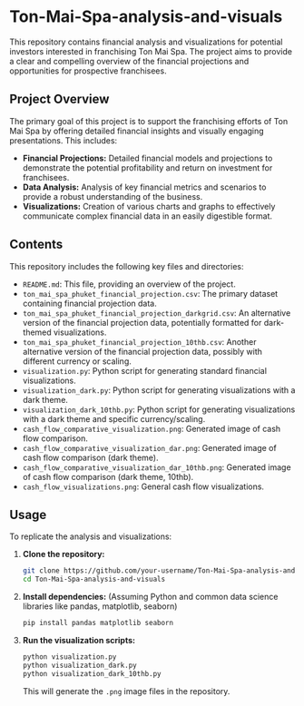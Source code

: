 # Ton-Mai-Spa-analysis-and-visuals

This repository contains financial analysis and visualizations for potential investors interested in franchising Ton Mai Spa. The project aims to provide a clear and compelling overview of the financial projections and opportunities for prospective franchisees.

## Project Overview

The primary goal of this project is to support the franchising efforts of Ton Mai Spa by offering detailed financial insights and visually engaging presentations. This includes:

- **Financial Projections:** Detailed financial models and projections to demonstrate the potential profitability and return on investment for franchisees.
- **Data Analysis:** Analysis of key financial metrics and scenarios to provide a robust understanding of the business.
- **Visualizations:** Creation of various charts and graphs to effectively communicate complex financial data in an easily digestible format.

## Contents

This repository includes the following key files and directories:

- `README.md`: This file, providing an overview of the project.
- `ton_mai_spa_phuket_financial_projection.csv`: The primary dataset containing financial projection data.
- `ton_mai_spa_phuket_financial_projection_darkgrid.csv`: An alternative version of the financial projection data, potentially formatted for dark-themed visualizations.
- `ton_mai_spa_phuket_financial_projection_10thb.csv`: Another alternative version of the financial projection data, possibly with different currency or scaling.
- `visualization.py`: Python script for generating standard financial visualizations.
- `visualization_dark.py`: Python script for generating visualizations with a dark theme.
- `visualization_dark_10thb.py`: Python script for generating visualizations with a dark theme and specific currency/scaling.
- `cash_flow_comparative_visualization.png`: Generated image of cash flow comparison.
- `cash_flow_comparative_visualization_dar.png`: Generated image of cash flow comparison (dark theme).
- `cash_flow_comparative_visualization_dar_10thb.png`: Generated image of cash flow comparison (dark theme, 10thb).
- `cash_flow_visualizations.png`: General cash flow visualizations.

## Usage

To replicate the analysis and visualizations:

1.  **Clone the repository:**
    ```bash
    git clone https://github.com/your-username/Ton-Mai-Spa-analysis-and-visuals.git
    cd Ton-Mai-Spa-analysis-and-visuals
    ```
2.  **Install dependencies:** (Assuming Python and common data science libraries like pandas, matplotlib, seaborn)
    ```bash
    pip install pandas matplotlib seaborn
    ```
3.  **Run the visualization scripts:**
    ```bash
    python visualization.py
    python visualization_dark.py
    python visualization_dark_10thb.py
    ```
    This will generate the `.png` image files in the repository.


